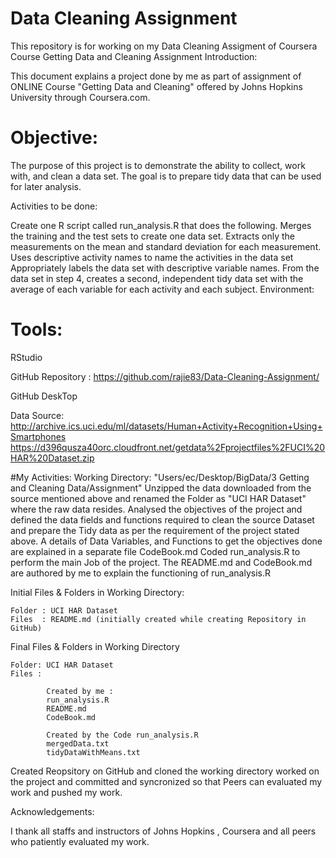 # Data Cleaning Assignment
This repository is for working on my Data Cleaning Assigment of Coursera Course
Getting Data and Cleaning Assignment
Introduction:

This document explains a project done by me as part of assignment of ONLINE Course "Getting Data and Cleaning" offered by Johns Hopkins University through Coursera.com.

# Objective:

The purpose of this project is to demonstrate the ability to collect, work with, and clean a data set. The goal is to prepare tidy data that can be used for later analysis.

Activities to be done:

Create one R script called run_analysis.R that does the following.
Merges the training and the test sets to create one data set.
Extracts only the measurements on the mean and standard deviation for each measurement.
Uses descriptive activity names to name the activities in the data set
Appropriately labels the data set with descriptive variable names.
From the data set in step 4, creates a second, independent tidy data set with the average of each variable for each activity and each subject.
Environment:

# Tools:
RStudio 

GitHub Repository : https://github.com/rajie83/Data-Cleaning-Assignment/

GitHub DeskTop

Data Source:
http://archive.ics.uci.edu/ml/datasets/Human+Activity+Recognition+Using+Smartphones 
https://d396qusza40orc.cloudfront.net/getdata%2Fprojectfiles%2FUCI%20HAR%20Dataset.zip 

#My Activities:
 Working Directory:
 "Users/ec/Desktop/BigData/3 Getting and Cleaning Data/Assignment"
 Unzipped the data downloaded from the source mentioned above and renamed the Folder as "UCI HAR Dataset" where the raw data resides.
 Analysed the objectives of the project and defined the data fields and functions required to clean the source Dataset and prepare the Tidy data as per the requirement of the project stated above.
 A details of Data Variables, and Functions to get the objectives done are explained in a separate file CodeBook.md
 Coded run_analysis.R to perform the main Job of the project.
 The README.md and CodeBook.md are authored by me to explain the functioning of run_analysis.R

Initial Files & Folders in Working Directory:

    Folder : UCI HAR Dataset
    Files  : README.md (initially created while creating Repository in GitHub)
Final Files & Folders in Working Directory

    Folder: UCI HAR Dataset
    Files : 
    
            Created by me :
            run_analysis.R
            README.md
            CodeBook.md

            Created by the Code run_analysis.R 
            mergedData.txt
            tidyDataWithMeans.txt
Created Reopsitory on GitHub and cloned the working directory worked on the project and committed and syncronized so that Peers can evaluated my work and pushed my work.

Acknowledgements:

I thank all staffs and instructors of Johns Hopkins , Coursera and all peers who patiently evaluated my work.
